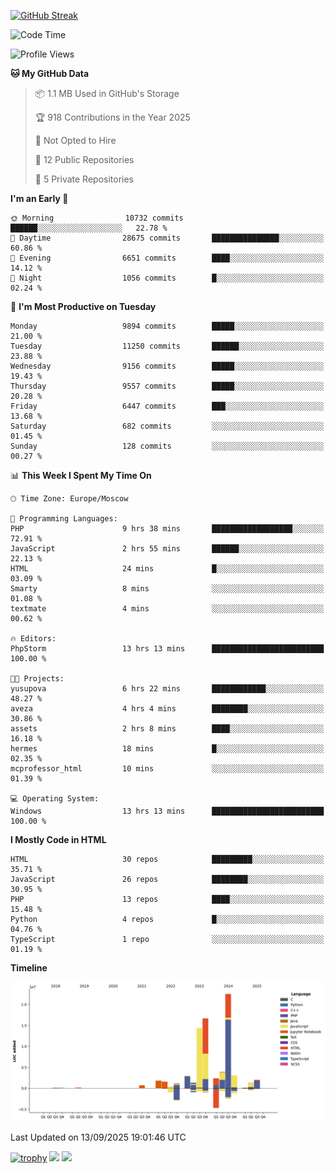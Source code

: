 [![GitHub Streak](https://github-readme-streak-stats.herokuapp.com/?user=yogik10)](https://git.io/streak-stats)
<!--START_SECTION:waka-->
![Code Time](http://img.shields.io/badge/Code%20Time-1%2C639%20hrs%2037%20mins-blue)

![Profile Views](http://img.shields.io/badge/Profile%20Views-0-blue)

**🐱 My GitHub Data** 

> 📦 1.1 MB Used in GitHub's Storage 
 > 
> 🏆 918 Contributions in the Year 2025
 > 
> 🚫 Not Opted to Hire
 > 
> 📜 12 Public Repositories 
 > 
> 🔑 5 Private Repositories 
 > 
**I'm an Early 🐤** 

```text
🌞 Morning                10732 commits       ██████░░░░░░░░░░░░░░░░░░░   22.78 % 
🌆 Daytime                28675 commits       ███████████████░░░░░░░░░░   60.86 % 
🌃 Evening                6651 commits        ████░░░░░░░░░░░░░░░░░░░░░   14.12 % 
🌙 Night                  1056 commits        █░░░░░░░░░░░░░░░░░░░░░░░░   02.24 % 
```
📅 **I'm Most Productive on Tuesday** 

```text
Monday                   9894 commits        █████░░░░░░░░░░░░░░░░░░░░   21.00 % 
Tuesday                  11250 commits       ██████░░░░░░░░░░░░░░░░░░░   23.88 % 
Wednesday                9156 commits        █████░░░░░░░░░░░░░░░░░░░░   19.43 % 
Thursday                 9557 commits        █████░░░░░░░░░░░░░░░░░░░░   20.28 % 
Friday                   6447 commits        ███░░░░░░░░░░░░░░░░░░░░░░   13.68 % 
Saturday                 682 commits         ░░░░░░░░░░░░░░░░░░░░░░░░░   01.45 % 
Sunday                   128 commits         ░░░░░░░░░░░░░░░░░░░░░░░░░   00.27 % 
```


📊 **This Week I Spent My Time On** 

```text
🕑︎ Time Zone: Europe/Moscow

💬 Programming Languages: 
PHP                      9 hrs 38 mins       ██████████████████░░░░░░░   72.91 % 
JavaScript               2 hrs 55 mins       ██████░░░░░░░░░░░░░░░░░░░   22.13 % 
HTML                     24 mins             █░░░░░░░░░░░░░░░░░░░░░░░░   03.09 % 
Smarty                   8 mins              ░░░░░░░░░░░░░░░░░░░░░░░░░   01.08 % 
textmate                 4 mins              ░░░░░░░░░░░░░░░░░░░░░░░░░   00.62 % 

🔥 Editors: 
PhpStorm                 13 hrs 13 mins      █████████████████████████   100.00 % 

🐱‍💻 Projects: 
yusupova                 6 hrs 22 mins       ████████████░░░░░░░░░░░░░   48.27 % 
aveza                    4 hrs 4 mins        ████████░░░░░░░░░░░░░░░░░   30.86 % 
assets                   2 hrs 8 mins        ████░░░░░░░░░░░░░░░░░░░░░   16.18 % 
hermes                   18 mins             █░░░░░░░░░░░░░░░░░░░░░░░░   02.35 % 
mcprofessor_html         10 mins             ░░░░░░░░░░░░░░░░░░░░░░░░░   01.39 % 

💻 Operating System: 
Windows                  13 hrs 13 mins      █████████████████████████   100.00 % 
```

**I Mostly Code in HTML** 

```text
HTML                     30 repos            █████████░░░░░░░░░░░░░░░░   35.71 % 
JavaScript               26 repos            ████████░░░░░░░░░░░░░░░░░   30.95 % 
PHP                      13 repos            ████░░░░░░░░░░░░░░░░░░░░░   15.48 % 
Python                   4 repos             █░░░░░░░░░░░░░░░░░░░░░░░░   04.76 % 
TypeScript               1 repo              ░░░░░░░░░░░░░░░░░░░░░░░░░   01.19 % 
```



**Timeline**

![Lines of Code chart](https://raw.githubusercontent.com/Yogik10/Yogik10/main/assets/bar_graph.png)


 Last Updated on 13/09/2025 19:01:46 UTC
<!--END_SECTION:waka-->
[![trophy](https://github-profile-trophy.vercel.app/?username=yogik10)](https://github.com/ryo-ma/github-profile-trophy)
![](https://github-profile-summary-cards.vercel.app/api/cards/profile-details?username=yogik10&theme=solarized_dark)
![](https://github-profile-summary-cards.vercel.app/api/cards/most-commit-language?username=yogik10&theme=solarized_dark)


